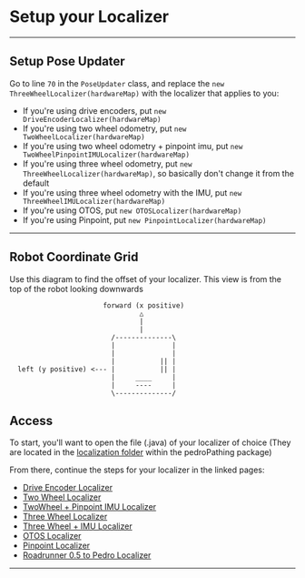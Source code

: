 # Setup your Localizer

---
## Setup Pose Updater
Go to line `70` in the `PoseUpdater` class, and replace the `new ThreeWheelLocalizer(hardwareMap)`
with the localizer that applies to you:
* If you're using drive encoders, put `new DriveEncoderLocalizer(hardwareMap)`
* If you're using two wheel odometry, put `new TwoWheelLocalizer(hardwareMap)`
* If you're using two wheel odometry + pinpoint imu, put `new TwoWheelPinpointIMULocalizer(hardwareMap)`
* If you're using three wheel odometry, put `new ThreeWheelLocalizer(hardwareMap)`, so basically
  don't change it from the default
* If you're using three wheel odometry with the IMU, put `new ThreeWheelIMULocalizer(hardwareMap)`
* If you're using OTOS, put `new OTOSLocalizer(hardwareMap)`
* If you're using Pinpoint, put `new PinpointLocalizer(hardwareMap)`

---
## Robot Coordinate Grid
Use this diagram to find the offset of your localizer. This view is from the top of the robot looking downwards
```
                       forward (x positive)
                                △
                                |
                                |
                         /--------------\
                         |              |
                         |              |
                         |           || |
  left (y positive) <--- |           || |  
                         |     ____     |
                         |     ----     |
                         \--------------/
```
[](robotCoord.png)

## Access
To start, you'll want to open the file (.java) of your localizer of choice (They are located in the [localization folder](https://github.com/AnyiLin/Pedro-Pathing-Quickstart/tree/master/TeamCode/src/main/java/org/firstinspires/ftc/teamcode/pedroPathing/localization/localizers) within the pedroPathing package) 

From there, continue the steps for your localizer in the linked pages:
- [Drive Encoder Localizer](driveEncoder.md)
- [Two Wheel Localizer](twoWheel.md)
- [TwoWheel + Pinpoint IMU Localizer](twoWheelPinpointImu.md)
- [Three Wheel Localizer](threeWheel.md)
- [Three Wheel + IMU Localizer](threeWheelImu.md)
- [OTOS Localizer](otos.md)
- [Pinpoint Localizer](pinpoint.md)
- [Roadrunner 0.5 to Pedro Localizer](rrToPedro.md)




---


